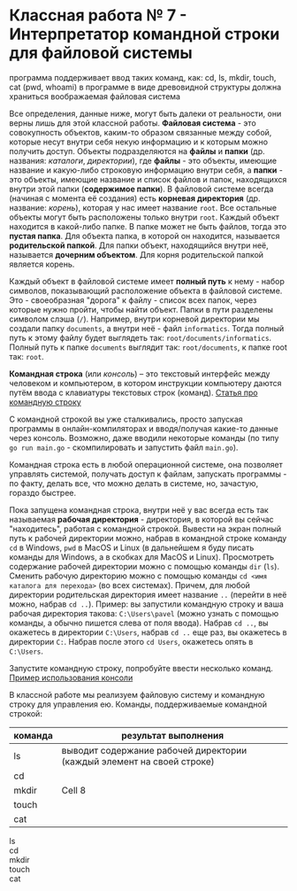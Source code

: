 # Классная работа № 7 - Интерпретатор командной строки для файловой системы
программа поддерживает ввод таких команд, как: cd, ls, mkdir, touch, cat (pwd, whoami)
в программе в виде древовидной структуры должна храниться воображаемая файловая система

Все определения, данные ниже, могут быть далеки от реальности, они верны лишь для этой классной работы.
**Файловая система** - это совокупность объектов, каким-то образом связанные между собой, которые несут внутри себя некую информацию и к которым можно получить доступ. 
Объекты подразделяются на **файлы** и **папки** (др. названия: _каталоги_, _директории_), где **файлы** - это объекты, имеющие название и какую-либо строковую информацию внутри себя, а **папки** - это объекты, имеющие название и список файлов и папок, находящихся внутри этой папки (**содержимое папки**).
В файловой системе всегда (начиная с момента её создания) есть **корневая директория** (др. название: _корень_), которая у нас имеет название `root`. Все остальные объекты могут быть расположены только внутри `root`.
Каждый объект находится в какой-либо папке. В папке может не быть файлов, тогда это **пустая папка**. Для объекта папка, в которой он находится, называется **родительской папкой**. Для папки объект, находящийся внутри неё, называется **дочерним объектом**. Для корня родительской папкой является корень.

Каждый объект в файловой системе имеет **полный путь** к нему - набор символов, показывающий расположение объекта в файловой системе. Это - своеобразная "дорога" к файлу - список всех папок, через которые нужно пройти, чтобы найти объект. Папки в пути разделены символом слэша (`/`). 
Например, внутри корневой директории мы создали папку `documents`, а внутри неё - файл `informatics`. Тогда полный путь к этому файлу будет выглядеть так: `root/documents/informatics`.
Полный путь к папке `documents` выглядит так: `root/documents`, к папке root так: `root`.

**Командная строка** (или _консоль_) – это текстовый интерфейс между человеком и компьютером, в котором инструкции компьютеру даются путём ввода с клавиатуры текстовых строк (команд). [Статья про командную строку](https://thecode.media/bash/?ysclid=lpl50odhz130196447)

С командной строкой вы уже сталкивались, просто запуская программы в онлайн-компиляторах и вводя/получая какие-то данные через консоль. Возможно, даже вводили некоторые команды (по типу `go run main.go` - скомпилировать и запустить файл `main.go`).

Командная строка есть в любой операционной системе, она позволяет управлять системой, получать доступ к файлам, запускать программы - по факту, делать все, что можно делать в системе, но, зачастую, гораздо быстрее. 

Пока запущена командная строка, внутри неё у вас всегда есть так называемая **рабочая директория** - директория, в которой вы сейчас "находитесь", работая с командной строкой. Вывести на экран полный путь к рабочей директории можно, набрав в командной строке команду `cd` в Windows, `pwd` в MacOS и Linux (в дальнейшем я буду писать команды для Windows, а в скобках для MacOS и Linux). Просмотреть содержание рабочей директории можно с помощью команды `dir` (`ls`). Сменить рабочую директорию можно с помощью команды `cd <имя каталога для перехода>` (во всех системах). Причем, для любой директории родительская директория имеет название `..` (перейти в неё можно, набрав `cd ..`).
Пример: вы запустили командную строку и ваша рабочая директория такова: `C:\Users\pavel` (можно узнать с помощью команды, а обычно пишется слева от поля ввода). Набрав `cd ..`, вы окажетесь в директории `C:\Users`, набрав `cd ..` еще раз, вы окажетесь в директории `C:`. Набрав после этого `cd Users`, окажетесь опять в `C:\Users`.

Запустите командную строку, попробуйте ввести несколько команд. [Пример использования консоли](https://zanderle.gitbooks.io/tutorial/content/ru/intro_to_command_line/)

В классной работе мы реализуем файловую систему и командную строку для управления ею.
Команды, поддерживаемые командной строкой:

| команда | результат выполнения |
|-|-|
|ls|выводит содержание рабочей директории (каждый элемент на своей строке) |
|cd <directory>||
|mkdir| Cell 8   | Cell 9   
|touch||
|cat||
ls	
cd <directory>	
mkdir	
touch	
cat	
	

